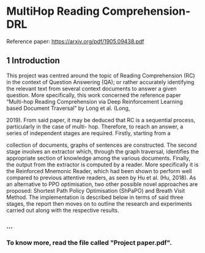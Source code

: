 # MultiHop Reading Comprehension-DRL

Reference paper: https://arxiv.org/pdf/1905.09438.pdf

## 1 Introduction
This project was centred around the topic of Reading Comprehension (RC) in the context of Question
Answering (QA); or rather accurately identifying the relevant text from several context documents to
answer a given question. More specifically, this work concerned the reference paper “Multi-hop Reading
Comprehension via Deep Reinforcement Learning based Document Traversal” by Long et al. (Long,

2019). From said paper, it may be deduced that RC is a sequential process, particularly in the case of multi-
hop. Therefore, to reach an answer, a series of independent stages are required. Firstly, starting from a

collection of documents, graphs of sentences are constructed. The second stage involves an extractor
which, through the graph traversal, identifies the appropriate section of knowledge among the various
documents. Finally, the output from the extractor is computed by a reader. More specifically it is the
Reinforced Mnemonic Reader, which had been shown to perform well compared to previous attentive
readers, as seen by Hu et al. (Hu, 2018).
As an alternative to PPO optimisation, two other possible novel approaches are proposed: Shortest Path
Policy Optimisation (ShPaPO) and Breath Visit Method.
The implementation is described below in terms of said three stages, the report then moves on to outline
the research and experiments carried out along with the respective results.

### ...

### To know more, read the file called "Project paper.pdf".
